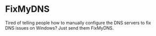 # FixMyDNS
Tired of telling people how to manually configure the DNS servers to fix DNS issues on Windows? Just send them FixMyDNS.

